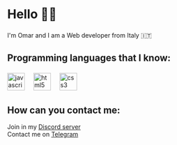 
<h1 align="left">Hello 👋🏼</h1>

###



<p align="left">I'm Omar and I am a Web developer from Italy 🇮🇹</p>

###

<h2 align="left">Programming languages that I know:</h2>

###

<div align="left">
  <img src="https://cdn.jsdelivr.net/gh/devicons/devicon/icons/javascript/javascript-original.svg" height="40" alt="javascript logo"  />
  <img width="12" />
  <img src="https://cdn.jsdelivr.net/gh/devicons/devicon/icons/html5/html5-original.svg" height="40" alt="html5 logo"  />
  <img width="12" />
  <img src="https://cdn.jsdelivr.net/gh/devicons/devicon/icons/css3/css3-original.svg" height="40" alt="css3 logo"  />
</div>

###

<h2>
  How can you contact me:
</h2>
<p>
 Join in my <a href="https://discord.gg/WwdP3nfeWE">Discord server</a><br>
    Contact me on <a href="https://t.me/Oma_r71">Telegram</a>
</p>

